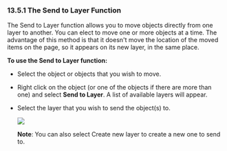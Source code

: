 ### 13.5.1 The Send to Layer Function

The Send to Layer function allows you to move objects directly from one layer to another. You can elect to move one or more objects at a time. The advantage of this method is that it doesn't move the location of the moved items on the page, so it appears on its new layer, in the same place.

**To use the Send to Layer function:**

 - Select the object or objects that you wish to move.
 - Right click on the object (or one of the objects if there are more than one) and select **Send to Layer**. A list of available layers will appear.
 - Select the layer that you wish to send the object(s) to.

	![](Resources/Moving_Object_between_Layers_by_Send_to_Layer_Function.png)

	**Note**: You can also select Create new layer to create a new one to send to.